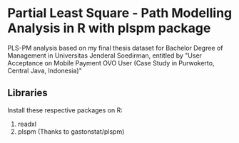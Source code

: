 # Partial Least Square - Path Modelling Analysis in R with plspm package
PLS-PM analysis based on my final thesis dataset for Bachelor Degree of Management in Universitas Jenderal Soedirman, entitled by "User Acceptance on Mobile Payment OVO User (Case Study in Purwokerto, Central Java, Indonesia)"

## Libraries
Install these respective packages on R:
1. readxl
2. plspm (Thanks to gastonstat/plspm)
